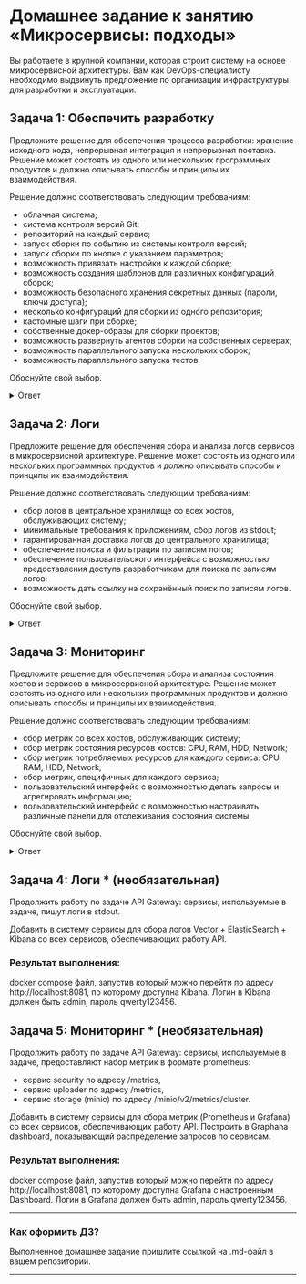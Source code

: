# Домашнее задание к занятию «Микросервисы: подходы»

Вы работаете в крупной компании, которая строит систему на основе микросервисной архитектуры.
Вам как DevOps-специалисту необходимо выдвинуть предложение по организации инфраструктуры для разработки и эксплуатации.


## Задача 1: Обеспечить разработку

Предложите решение для обеспечения процесса разработки: хранение исходного кода, непрерывная интеграция и непрерывная поставка. 
Решение может состоять из одного или нескольких программных продуктов и должно описывать способы и принципы их взаимодействия.

Решение должно соответствовать следующим требованиям:
- облачная система;
- система контроля версий Git;
- репозиторий на каждый сервис;
- запуск сборки по событию из системы контроля версий;
- запуск сборки по кнопке с указанием параметров;
- возможность привязать настройки к каждой сборке;
- возможность создания шаблонов для различных конфигураций сборок;
- возможность безопасного хранения секретных данных (пароли, ключи доступа);
- несколько конфигураций для сборки из одного репозитория;
- кастомные шаги при сборке;
- собственные докер-образы для сборки проектов;
- возможность развернуть агентов сборки на собственных серверах;
- возможность параллельного запуска нескольких сборок;
- возможность параллельного запуска тестов.

Обоснуйте свой выбор.

<details>
<summary>
Ответ
</summary>

Для хранения исходного кода наиболее популярными хранилищами являются GitHub, GitLab и Bitbucket. 
Большинству из заявленных требований, удовлетворяют все представленные репозитории. На данный момент 
выбор между этими платформами дело вкуса. Но если учесть что Bitbucket и GitLab имеют встроенные возможности СI/CD
то выбор, особенно для небольших компаний может склониться в их сторону. Но для большой фирмы можно воспользоваться,
предназначенным для этого инструментом, например Jenkins. Для большой компании более важным может быть интеграция с 
системой отслеживания ошибок и управления проектами, такой как Jira. (данная возможность есть у Bitbucket).
Возможность размещения на собственных серверах, так же поддерживается всеми продуктами, только у GitHub данный 
функционал платный. Еще одним плюсом в сторону bitbucket могут быть гарантии, что код не будет раскрыт посторонним 
лицам, это сертификация Soc 2 Type II.
Несмотря на все на плюсы поддержки CI/CD в GitLab и Bitbucket, для большой фирмы, я бы разделил сервисы по их прямому
назначению. И предложил бы:
Bitbucket - для хранения репозиториев и контроля версий.
Jira - для управления проектами и отслеживания ошибок, из-за полной интеграции с Bitbucket
Jenkins - как гибкий инструмент CI/CD который так же интегрируется с Bitbucket и Jira. Позволяет запускать сборки по 
событию, по кнопке с указанием параметров, привязать настройки к сборкам, создавать шаблоны для различных конфигураций 
сборки, параллельный запуск сборок и тестов.
А собственные докер образы и артефакты сборки можно хранить в Nexus.


</details>

## Задача 2: Логи

Предложите решение для обеспечения сбора и анализа логов сервисов в микросервисной архитектуре.
Решение может состоять из одного или нескольких программных продуктов и должно описывать способы и принципы их взаимодействия.

Решение должно соответствовать следующим требованиям:
- сбор логов в центральное хранилище со всех хостов, обслуживающих систему;
- минимальные требования к приложениям, сбор логов из stdout;
- гарантированная доставка логов до центрального хранилища;
- обеспечение поиска и фильтрации по записям логов;
- обеспечение пользовательского интерфейса с возможностью предоставления доступа разработчикам для поиска по записям логов;
- возможность дать ссылку на сохранённый поиск по записям логов.

Обоснуйте свой выбор.

<details>
<summary>
Ответ
</summary>

Elasticsearch - как центральное хранилище логов и движок для поиска и анализа
Vector - легкий и быстрый агент для сборки логов, собирает логи из stdout
Kibana - пользовательский интерфейс с возможностью ограничивать права и сохранения поиска

</details>

## Задача 3: Мониторинг

Предложите решение для обеспечения сбора и анализа состояния хостов и сервисов в микросервисной архитектуре.
Решение может состоять из одного или нескольких программных продуктов и должно описывать способы и принципы их взаимодействия.

Решение должно соответствовать следующим требованиям:
- сбор метрик со всех хостов, обслуживающих систему;
- сбор метрик состояния ресурсов хостов: CPU, RAM, HDD, Network;
- сбор метрик потребляемых ресурсов для каждого сервиса: CPU, RAM, HDD, Network;
- сбор метрик, специфичных для каждого сервиса;
- пользовательский интерфейс с возможностью делать запросы и агрегировать информацию;
- пользовательский интерфейс с возможностью настраивать различные панели для отслеживания состояния системы.

Обоснуйте свой выбор.

<details>
<summary>
Ответ
</summary>

Prometheus - для сбора и хранения данных. В отличие от классических систем, даёт возможность легко поднять и 
поддерживать мониторинг быстро меняющихся и сложно организованных систем. Отлично подходит для микросервисной 
архитектуры.
Exporters - как сборщик метрик для prometheus
Grafana - гибкий пользовательский интерфейс, с большими возможностями настройки панелей и отслеживания.


</details>

## Задача 4: Логи * (необязательная)

Продолжить работу по задаче API Gateway: сервисы, используемые в задаче, пишут логи в stdout. 

Добавить в систему сервисы для сбора логов Vector + ElasticSearch + Kibana со всех сервисов, обеспечивающих работу API.

### Результат выполнения: 

docker compose файл, запустив который можно перейти по адресу http://localhost:8081, по которому доступна Kibana.
Логин в Kibana должен быть admin, пароль qwerty123456.


## Задача 5: Мониторинг * (необязательная)

Продолжить работу по задаче API Gateway: сервисы, используемые в задаче, предоставляют набор метрик в формате prometheus:

- сервис security по адресу /metrics,
- сервис uploader по адресу /metrics,
- сервис storage (minio) по адресу /minio/v2/metrics/cluster.

Добавить в систему сервисы для сбора метрик (Prometheus и Grafana) со всех сервисов, обеспечивающих работу API.
Построить в Graphana dashboard, показывающий распределение запросов по сервисам.

### Результат выполнения: 

docker compose файл, запустив который можно перейти по адресу http://localhost:8081, по которому доступна Grafana с настроенным Dashboard.
Логин в Grafana должен быть admin, пароль qwerty123456.

---

### Как оформить ДЗ?

Выполненное домашнее задание пришлите ссылкой на .md-файл в вашем репозитории.

---